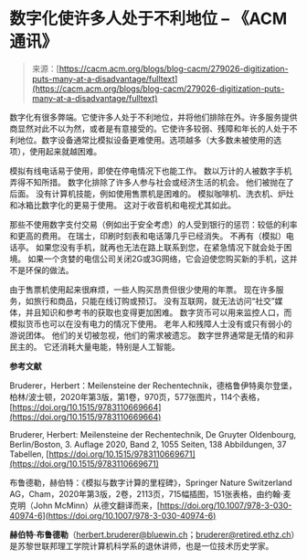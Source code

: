 <!--yml

类别：未分类

日期：2024-05-27 14:30:26

-->

# 数字化使许多人处于不利地位 – 《ACM通讯》

> 来源：[https://cacm.acm.org/blogs/blog-cacm/279026-digitization-puts-many-at-a-disadvantage/fulltext](https://cacm.acm.org/blogs/blog-cacm/279026-digitization-puts-many-at-a-disadvantage/fulltext)

数字化有很多弊端。它使许多人处于不利地位，并将他们排除在外。许多服务提供商显然对此不以为然，或者是有意接受的。它使许多较弱、残障和年长的人处于不利地位。数字设备通常比模拟设备更难使用。选项越多（大多数未被使用的选项），使用起来就越困难。

模拟有线电话易于使用，即使在停电情况下也能工作。 数以万计的人被数字手机弄得不知所措。 数字化排除了许多人参与社会或经济生活的机会。 他们被抛在了后面。 没有计算机技能，例如使用售票机是困难的。 模拟咖啡机、洗衣机、炉灶和冰箱比数字化的更易于使用。 这对于收音机和电视尤其如此。

那些不使用数字支付交易（例如出于安全考虑）的人受到银行的惩罚：较低的利率和更高的费用。 在瑞士，印刷时刻表和电话簿几乎已经消失。 不再有（模拟）电话亭。 如果您没有手机，就再也无法在路上联系到您，在紧急情况下就会处于困境。 如果一个贪婪的电信公司关闭2G或3G网络，它会迫使您购买新的手机，这并不是环保的做法。

由于售票机使用起来很麻烦，一些人购买昂贵但很少使用的年票。 现在许多服务，如旅行和商品，只能在线订购或预订。 没有互联网，就无法访问“社交”媒体，并且知识和参考书的获取也变得更加困难。 数字货币可以用来监控人口，而模拟货币也可以在没有电力的情况下使用。 老年人和残障人士没有或只有弱小的游说团体。 他们的关切被忽视，他们的需求被遗忘。 数字世界通常是无情的和非民主的。 它还消耗大量电能，特别是人工智能。

**参考文献**

Bruderer，Herbert：Meilensteine der Rechentechnik，德格鲁伊特奥尔登堡，柏林/波士顿，2020年第3版，第1卷，970页，577张图片，114个表格，[https://doi.org/10.1515/9783110669664](https://doi.org/10.1515/9783110669664)

Bruderer, Herbert: Meilensteine der Rechentechnik, De Gruyter Oldenbourg, Berlin/Boston, 3\. Auflage 2020, Band 2, 1055 Seiten, 138 Abbildungen, 37 Tabellen, [https://doi.org/10.1515/9783110669671](https://doi.org/10.1515/9783110669671)

布鲁德勒，赫伯特：《模拟与数字计算的里程碑》，Springer Nature Switzerland AG，Cham，2020年第3版，2卷，2113页，715幅插图，151张表格，由约翰·麦克明（John McMinn）从德文翻译而来，[https://doi.org/10.1007/978-3-030-40974-6](https://doi.org/10.1007/978-3-030-40974-6)

**赫伯特·布鲁德勒**（herbert.bruderer@bluewin.ch；bruderer@retired.ethz.ch）是苏黎世联邦理工学院计算机科学系的退休讲师，也是一位技术历史学家。
